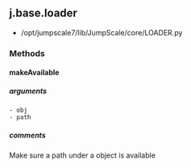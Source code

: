 ## j.base.loader

- /opt/jumpscale7/lib/JumpScale/core/LOADER.py

### Methods

#### makeAvailable 
##### arguments

    - obj
    - path

##### comments

Make sure a path under a object is available

